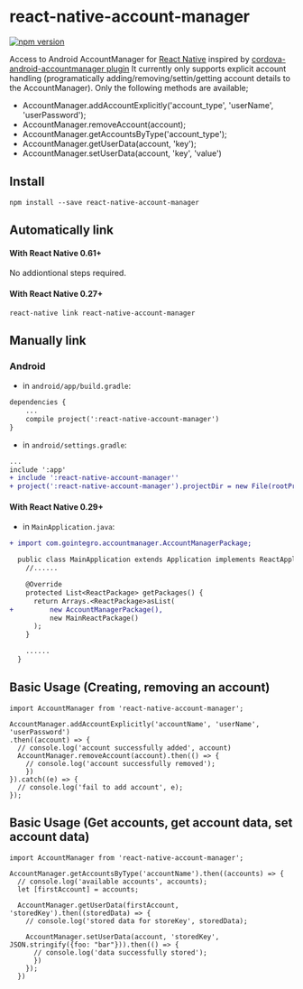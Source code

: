 # react-native-account-manager

[![npm version](https://badge.fury.io/js/react-native-account-manager.svg)](https://badge.fury.io/js/react-native-account-manager)

Access to Android AccountManager for [React Native](https://github.com/facebook/react-native) inspired by [cordova-android-accountmanager plugin](https://github.com/polychrom/cordova-android-accountmanager)
It currently only supports explicit account handling (programatically adding/removing/settin/getting account details to the AccountManager).
Only the following methods are available;
  * AccountManager.addAccountExplicitly('account_type', 'userName', 'userPassword');
  * AccountManager.removeAccount(account);
  * AccountManager.getAccountsByType('account_type');
  * AccountManager.getUserData(account, 'key');
  * AccountManager.setUserData(account, 'key', 'value')

## Install

```shell
npm install --save react-native-account-manager
```

## Automatically link

#### With React Native 0.61+

No addiontional steps required.

#### With React Native 0.27+

```shell
react-native link react-native-account-manager
```

## Manually link

### Android

- in `android/app/build.gradle`:

```diff
dependencies {
    ...
    compile project(':react-native-account-manager')
}
```

- in `android/settings.gradle`:

```diff
...
include ':app'
+ include ':react-native-account-manager''
+ project(':react-native-account-manager').projectDir = new File(rootProject.projectDir, '../node_modules/react-native-account-manager/android')
```

#### With React Native 0.29+

- in `MainApplication.java`:

```diff
+ import com.gointegro.accountmanager.AccountManagerPackage;

  public class MainApplication extends Application implements ReactApplication {
    //......

    @Override
    protected List<ReactPackage> getPackages() {
      return Arrays.<ReactPackage>asList(
+         new AccountManagerPackage(),
          new MainReactPackage()
      );
    }

    ......
  }
```

## Basic Usage (Creating, removing an account)
```
import AccountManager from 'react-native-account-manager';

AccountManager.addAccountExplicitly('accountName', 'userName', 'userPassword')
.then((account) => {
  // console.log('account successfully added', account)
  AccountManager.removeAccount(account).then(() => {
    // console.log('account successfully removed');
    })
}).catch((e) => {
  // console.log('fail to add account', e);
});
```
## Basic Usage (Get accounts, get account data, set account data)

```
import AccountManager from 'react-native-account-manager';

AccountManager.getAccountsByType('accountName').then((accounts) => {
  // console.log('available accounts', accounts);
  let [firstAccount] = accounts;

  AccountManager.getUserData(firstAccount, 'storedKey').then((storedData) => {
    // console.log('stored data for storeKey', storedData);

    AccountManager.setUserData(account, 'storedKey', JSON.stringify({foo: "bar"})).then(() => {
      // console.log('data successfully stored');
      })
    });
  })

```
